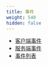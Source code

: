 ```yaml
---
title: 事件
weight: 540
hidden: false
---
```


- [客户端事件](/docs/scripting-reference/events/client-events/)
- [服务端事件](/docs/scripting-reference/events/server-events/)
- [事件列表](/docs/scripting-reference/events/list/)
